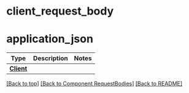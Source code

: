 # client_request_body
# application_json
Type | Description  | Notes
------------- | ------------- | -------------
[**Client**](../../components/schema/Client.md) |  | 


[[Back to top]](#top) [[Back to Component RequestBodies]](../../../README.md#Component-RequestBodies) [[Back to README]](../../../README.md)
